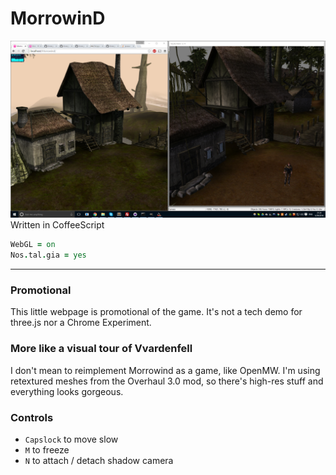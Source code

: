 # MorrowinD
![Comparison](~misc/MeVsMw.png)
Written in CoffeeScript
```coffeescript
WebGL = on
Nos.tal.gia = yes
```
---

### Promotional
This little webpage is promotional of the game. It's not a tech demo for three.js nor a Chrome Experiment.

### More like a visual tour of Vvardenfell
I don't mean to reimplement Morrowind as a game, like OpenMW. I'm using retextured meshes from the Overhaul 3.0 mod, so there's high-res stuff and everything looks gorgeous.

### Controls
* `Capslock` to move slow
* `M` to freeze
* `N` to attach / detach shadow camera
